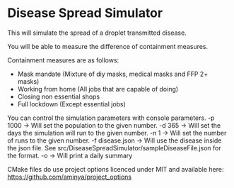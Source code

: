 # Disease Spread Simulator #

This will simulate the spread of a droplet transmitted disease.

You will be able to measure the difference of containment measures.

Containment measures are as follows:
 - Mask mandate (Mixture of diy masks, medical masks and FFP 2+ masks)
 - Working from home (All jobs that are capable of doing)
 - Closing non essential shops
 - Full lockdown (Except essential jobs)

 You can control the simulation parameters with console parameters.
	-p 1000			-> Will set the population to the given number.
	-d 365			-> Will set the days the simulation will run to the given number.
	-n 1			-> Will set the number of runs to the given number.
	-f disease.json	-> Will use the disease inside the json file. See src/DiseaseSpreadSimulator/sampleDiseaseFile.json for the format.
	-o				-> Will print a daily summary

CMake files do use project options licenced under MIT and available here:
https://github.com/aminya/project_options